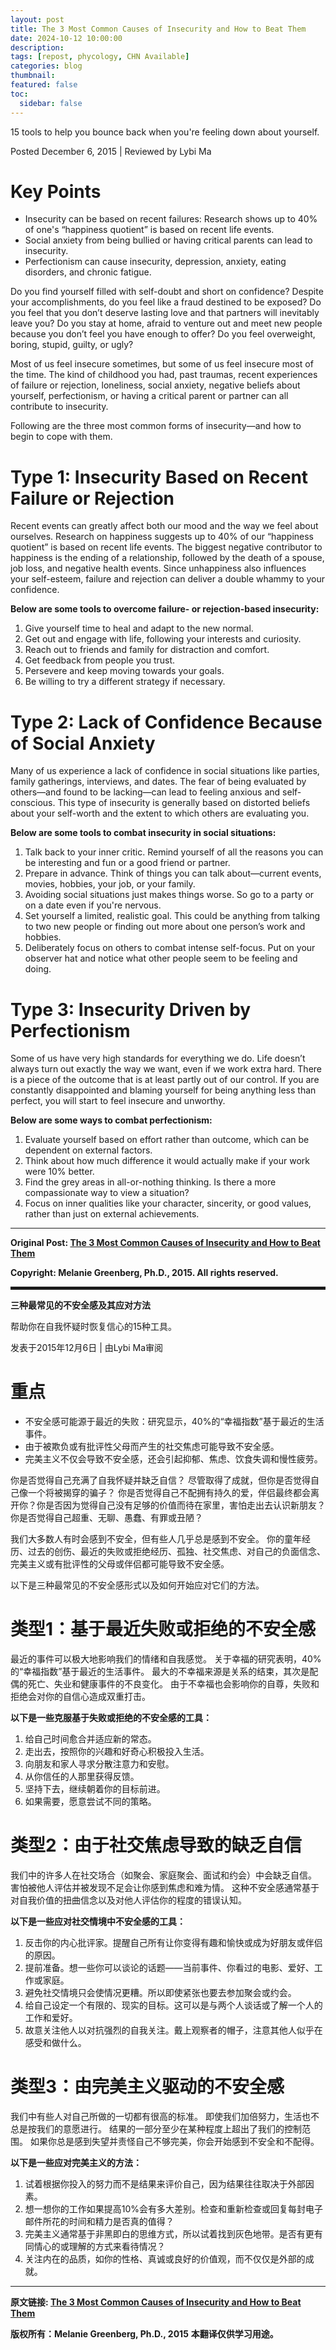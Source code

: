 ```yaml
---
layout: post
title: The 3 Most Common Causes of Insecurity and How to Beat Them
date: 2024-10-12 10:00:00
description:
tags: [repost, phycology, CHN Available]
categories: blog
thumbnail:
featured: false
toc:
  sidebar: false
---
```


15 tools to help you bounce back when you're feeling down about yourself.

Posted December 6, 2015 \| Reviewed by Lybi Ma

# Key Points

- Insecurity can be based on recent failures: Research shows up to 40% of one's “happiness quotient” is based on recent life events.
- Social anxiety from being bullied or having critical parents can lead to insecurity.
- Perfectionism can cause insecurity, depression, anxiety, eating disorders, and chronic fatigue.

Do you find yourself filled with self-doubt and short on confidence?
Despite your accomplishments, do you feel like a fraud destined to be exposed?
Do you feel that you don’t deserve lasting love and that partners will inevitably leave you?
Do you stay at home, afraid to venture out and meet new people because you don’t feel you have enough to offer?
Do you feel overweight, boring, stupid, guilty, or ugly?

Most of us feel insecure sometimes, but some of us feel insecure most of the time.
The kind of childhood you had, past traumas, recent experiences of failure or rejection, loneliness, social anxiety, negative beliefs about yourself, perfectionism, or having a critical parent or partner can all contribute to insecurity.

Following are the three most common forms of insecurity—and how to begin to cope with them.

# Type 1: Insecurity Based on Recent Failure or Rejection

Recent events can greatly affect both our mood and the way we feel about ourselves.
Research on happiness suggests up to 40% of our “happiness quotient” is based on recent life events.
The biggest negative contributor to happiness is the ending of a relationship, followed by the death of a spouse, job loss, and negative health events.
Since unhappiness also influences your self-esteem, failure and rejection can deliver a double whammy to your confidence.

**Below are some tools to overcome failure- or rejection-based insecurity:**

1. Give yourself time to heal and adapt to the new normal.
1. Get out and engage with life, following your interests and curiosity.
1. Reach out to friends and family for distraction and comfort.
1. Get feedback from people you trust.
1. Persevere and keep moving towards your goals.
1. Be willing to try a different strategy if necessary.

# Type 2: Lack of Confidence Because of Social Anxiety

Many of us experience a lack of confidence in social situations like parties, family gatherings, interviews, and dates.
The fear of being evaluated by others—and found to be lacking—can lead to feeling anxious and self-conscious.
This type of insecurity is generally based on distorted beliefs about your self-worth and the extent to which others are evaluating you.

**Below are some tools to combat insecurity in social situations:**

1. Talk back to your inner critic. Remind yourself of all the reasons you can be interesting and fun or a good friend or partner.
1. Prepare in advance. Think of things you can talk about—current events, movies, hobbies, your job, or your family.
1. Avoiding social situations just makes things worse. So go to a party or on a date even if you're nervous.
1. Set yourself a limited, realistic goal. This could be anything from talking to two new people or finding out more about one person’s work and hobbies.
1. Deliberately focus on others to combat intense self-focus. Put on your observer hat and notice what other people seem to be feeling and doing.

# Type 3: Insecurity Driven by Perfectionism

Some of us have very high standards for everything we do.
Life doesn’t always turn out exactly the way we want, even if we work extra hard.
There is a piece of the outcome that is at least partly out of our control.
If you are constantly disappointed and blaming yourself for being anything less than perfect, you will start to feel insecure and unworthy.

**Below are some ways to combat perfectionism:**

1. Evaluate yourself based on effort rather than outcome, which can be dependent on external factors.
1. Think about how much difference it would actually make if your work were 10% better.
1. Find the grey areas in all-or-nothing thinking. Is there a more compassionate way to view a situation?
1. Focus on inner qualities like your character, sincerity, or good values, rather than just on external achievements.

---

**Original Post: [The 3 Most Common Causes of Insecurity and How to Beat Them](https://www.psychologytoday.com/gb/blog/the-mindful-self-express/201512/the-3-most-common-causes-of-insecurity-and-how-to-beat-them)**

**Copyright: Melanie Greenberg, Ph.D., 2015. All rights reserved.**

<hr style="border: 2px solid;">

**三种最常见的不安全感及其应对方法**

帮助你在自我怀疑时恢复信心的15种工具。

发表于2015年12月6日 | 由Lybi Ma审阅

# 重点

- 不安全感可能源于最近的失败：研究显示，40%的“幸福指数”基于最近的生活事件。
- 由于被欺负或有批评性父母而产生的社交焦虑可能导致不安全感。
- 完美主义不仅会导致不安全感，还会引起抑郁、焦虑、饮食失调和慢性疲劳。

你是否觉得自己充满了自我怀疑并缺乏自信？
尽管取得了成就，但你是否觉得自己像一个将被揭穿的骗子？
你是否觉得自己不配拥有持久的爱，伴侣最终都会离开你？你是否因为觉得自己没有足够的价值而待在家里，害怕走出去认识新朋友？
你是否觉得自己超重、无聊、愚蠢、有罪或丑陋？

我们大多数人有时会感到不安全，但有些人几乎总是感到不安全。
你的童年经历、过去的创伤、最近的失败或拒绝经历、孤独、社交焦虑、对自己的负面信念、完美主义或有批评性的父母或伴侣都可能导致不安全感。

以下是三种最常见的不安全感形式以及如何开始应对它们的方法。

# 类型1：基于最近失败或拒绝的不安全感

最近的事件可以极大地影响我们的情绪和自我感觉。
关于幸福的研究表明，40%的“幸福指数”基于最近的生活事件。
最大的不幸福来源是关系的结束，其次是配偶的死亡、失业和健康事件的不良变化。
由于不幸福也会影响你的自尊，失败和拒绝会对你的自信心造成双重打击。

**以下是一些克服基于失败或拒绝的不安全感的工具：**

1. 给自己时间愈合并适应新的常态。
1. 走出去，按照你的兴趣和好奇心积极投入生活。
1. 向朋友和家人寻求分散注意力和安慰。
1. 从你信任的人那里获得反馈。
1. 坚持下去，继续朝着你的目标前进。
1. 如果需要，愿意尝试不同的策略。

# 类型2：由于社交焦虑导致的缺乏自信

我们中的许多人在社交场合（如聚会、家庭聚会、面试和约会）中会缺乏自信。
害怕被他人评估并被发现不足会让你感到焦虑和难为情。
这种不安全感通常基于对自我价值的扭曲信念以及对他人评估你的程度的错误认知。

**以下是一些应对社交情境中不安全感的工具：**

1. 反击你的内心批评家。提醒自己所有让你变得有趣和愉快或成为好朋友或伴侣的原因。
1. 提前准备。想一些你可以谈论的话题——当前事件、你看过的电影、爱好、工作或家庭。
1. 避免社交情境只会使情况更糟。所以即使紧张也要去参加聚会或约会。
1. 给自己设定一个有限的、现实的目标。这可以是与两个人谈话或了解一个人的工作和爱好。
1. 故意关注他人以对抗强烈的自我关注。戴上观察者的帽子，注意其他人似乎在感受和做什么。

# 类型3：由完美主义驱动的不安全感

我们中有些人对自己所做的一切都有很高的标准。
即使我们加倍努力，生活也不总是按我们的意愿进行。
结果的一部分至少在某种程度上超出了我们的控制范围。
如果你总是感到失望并责怪自己不够完美，你会开始感到不安全和不配得。

**以下是一些应对完美主义的方法：**

1. 试着根据你投入的努力而不是结果来评价自己，因为结果往往取决于外部因素。
1. 想一想你的工作如果提高10%会有多大差别。检查和重新检查或回复每封电子邮件所花的时间和精力是否真的值得？
1. 完美主义通常基于非黑即白的思维方式，所以试着找到灰色地带。是否有更有同情心的或理解的方式来看待情况？
1. 关注内在的品质，如你的性格、真诚或良好的价值观，而不仅仅是外部的成就。

---

**原文链接: [The 3 Most Common Causes of Insecurity and How to Beat Them](https://www.psychologytoday.com/gb/blog/the-mindful-self-express/201512/the-3-most-common-causes-of-insecurity-and-how-to-beat-them)**

**版权所有：Melanie Greenberg, Ph.D., 2015**
**本翻译仅供学习用途。**
